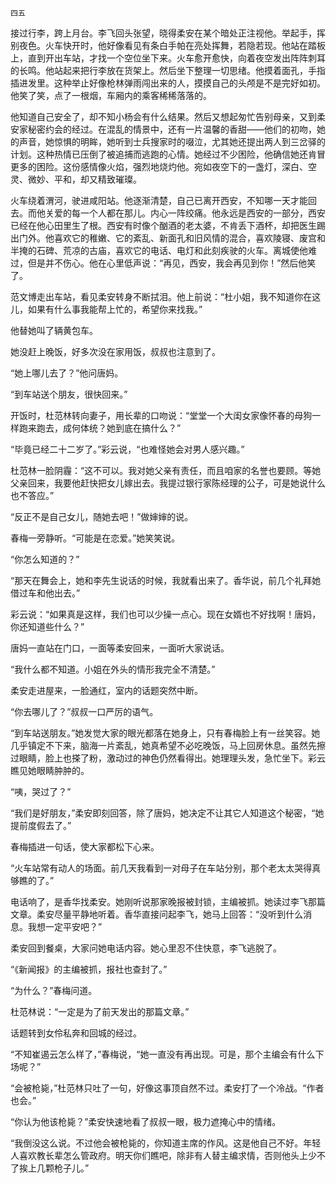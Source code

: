     四五 

   接过行李，跨上月台。李飞回头张望，晓得柔安在某个暗处正注视他。举起手，挥别夜色。火车快开时，他好像看见有条白手帕在亮处挥舞，若隐若现。他站在踏板上，直到开出车站，才找一个空位坐下来。火车愈开愈快，向着夜空发出阵阵刺耳的长鸣。他站起来把行李放在货架上。然后坐下整理一切思绪。他摸着面孔，手指插进发里。这种举止好像枪林弹雨闯出来的人，摸摸自己的头颅是不是完好如初。他笑了笑，点了一根烟，车厢内的乘客稀稀落落的。

   他知道自己安全了，却不知小杨会有什么结果。然后又想起匆忙告别母亲，又到柔安家秘密约会的经过。在混乱的情景中，还有一片温馨的香甜——他们的初吻，她的声音，她惊惧的明眸，她听到士兵搜家时的啜泣，尤其她还提出两人到三岔驿的计划。这种热情已压倒了被追捕而逃跑的心情。她经过不少困险，他确信她还肯冒更多的困险。这份感情像火焰，强烈地烧灼他。宛如夜空下的一盏灯，深白、空灵、微妙、平和，却又精致璀璨。

   火车绕着渭河，驶进咸阳站。他逐渐清楚，自己已离开西安，不知哪一天才能回去。而他关爱的每一个人都在那儿。内心一阵绞痛。他永远是西安的一部分，西安已经在他心田里生了根。西安有时像个酗酒的老太婆，不肯丢下酒杯，却把医生踢出门外。他喜欢它的稚嫩、它的紊乱、新面孔和旧风情的混合，喜欢陵寝、废宫和半掩的石碑、荒凉的古庙，喜欢它的电话、电灯和此刻疾驶的火车。离城使他难过，但是并不伤心。他在心里低声说：“再见，西安，我会再见到你！”然后他笑了。

   范文博走出车站，看见柔安转身不断拭泪。他上前说：“杜小姐，我不知道你在这儿，如果有什么事我能帮上忙的，希望你来找我。”

   他替她叫了辆黄包车。

   她没赶上晚饭，好多次没在家用饭，叔叔也注意到了。

   “她上哪儿去了？”他问唐妈。

   “到车站送个朋友，很快回来。”

   开饭时，杜范林转向妻子，用长辈的口吻说：“堂堂一个大闺女家像怀春的母狗一样跑来跑去，成何体统？她到底在搞什么？”

   “毕竟已经二十二岁了。”彩云说，“也难怪她会对男人感兴趣。”

   杜范林一脸阴霾：“这不可以。我对她父亲有责任，而且咱家的名誉也要顾。等她父亲回来，我要他赶快把女儿嫁出去。我提过银行家陈经理的公子，可是她说什么也不答应。”

   “反正不是自己女儿，随她去吧！”做婶婶的说。

   春梅一旁静听。“可能是在恋爱。”她笑笑说。

   “你怎么知道的？”

   “那天在舞会上，她和李先生说话的时候，我就看出来了。香华说，前几个礼拜她借过车和他出去。”

   彩云说：“如果真是这样，我们也可以少操一点心。现在女婿也不好找啊！唐妈，你还知道些什么？”

   唐妈一直站在门口，一面等柔安回来，一面听大家说话。

   “我什么都不知道。小姐在外头的情形我完全不清楚。”

   柔安走进屋来，一脸通红，室内的话题突然中断。

   “你去哪儿了？”叔叔一口严厉的语气。

   “到车站送朋友。”她发觉大家的眼光都落在她身上，只有春梅脸上有一丝笑容。她几乎镇定不下来，脑海一片紊乱，她真希望不必吃晚饭，马上回房休息。虽然先擦过眼睛，脸上也搽了粉，激动过的神色仍然看得出。她理理头发，急忙坐下。彩云瞧见她眼睛肿肿的。

   “咦，哭过了？”

   “我们是好朋友，”柔安即刻回答，除了唐妈，她决定不让其它人知道这个秘密，“她提前度假去了。”

   春梅插进一句话，使大家都松下心来。

   “火车站常有动人的场面。前几天我看到一对母子在车站分别，那个老太太哭得真够瞧的了。”

   电话响了，是香华找柔安。她刚听说那家晚报被封锁，主编被抓。她读过李飞那篇文章。柔安尽量平静地听着。香华直接问起李飞，她马上回答：“没听到什么消息。我想一定平安吧？”

   柔安回到餐桌，大家问她电话内容。她心里忍不住快意，李飞逃脱了。

   “《新闻报》的主编被抓，报社也查封了。”

   “为什么？”春梅问道。

   杜范林说：“一定是为了前天发出的那篇文章。”

   话题转到女伶私奔和回城的经过。

   “不知崔遏云怎么样了，”春梅说，“她一直没有再出现。可是，那个主编会有什么下场呢？”

   “会被枪毙，”杜范林只吐了一句，好像这事顶自然不过。柔安打了一个冷战。“作者也会。”

   “你认为他该枪毙？”柔安快速地看了叔叔一眼，极力遮掩心中的情绪。

   “我倒没这么说。不过他会被枪毙的，你知道主席的作风。这是他自己不好。年轻人喜欢教长辈怎么管政府。明天你们瞧吧，除非有人替主编求情，否则他头上少不了挨上几颗枪子儿。”

